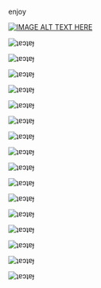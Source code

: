 enjoy

[![IMAGE ALT TEXT HERE](https://img.youtube.com/vi/zFvdiLe4_vw/0.jpg)](https://youtu.be/zFvdiLe4_vw)

![ʇɐɔʇɐɟ](https://user-images.githubusercontent.com/20036792/115816391-a6eaaf80-a3ad-11eb-9299-846deb5d73af.png)

![ʇɐɔʇɐɟ](https://user-images.githubusercontent.com/20036792/115816391-a6eaaf80-a3ad-11eb-9299-846deb5d73af.png)

![ʇɐɔʇɐɟ](https://user-images.githubusercontent.com/20036792/115816391-a6eaaf80-a3ad-11eb-9299-846deb5d73af.png)

![ʇɐɔʇɐɟ](https://user-images.githubusercontent.com/20036792/115816391-a6eaaf80-a3ad-11eb-9299-846deb5d73af.png)

![ʇɐɔʇɐɟ](https://user-images.githubusercontent.com/20036792/115816391-a6eaaf80-a3ad-11eb-9299-846deb5d73af.png)

![ʇɐɔʇɐɟ](https://user-images.githubusercontent.com/20036792/115816391-a6eaaf80-a3ad-11eb-9299-846deb5d73af.png)

![ʇɐɔʇɐɟ](https://user-images.githubusercontent.com/20036792/115816391-a6eaaf80-a3ad-11eb-9299-846deb5d73af.png)

![ʇɐɔʇɐɟ](https://user-images.githubusercontent.com/20036792/115816391-a6eaaf80-a3ad-11eb-9299-846deb5d73af.png)

![ʇɐɔʇɐɟ](https://user-images.githubusercontent.com/20036792/115816391-a6eaaf80-a3ad-11eb-9299-846deb5d73af.png)

![ʇɐɔʇɐɟ](https://user-images.githubusercontent.com/20036792/115816391-a6eaaf80-a3ad-11eb-9299-846deb5d73af.png)

![ʇɐɔʇɐɟ](https://user-images.githubusercontent.com/20036792/115816391-a6eaaf80-a3ad-11eb-9299-846deb5d73af.png)

![ʇɐɔʇɐɟ](https://user-images.githubusercontent.com/20036792/115816391-a6eaaf80-a3ad-11eb-9299-846deb5d73af.png)

![ʇɐɔʇɐɟ](https://user-images.githubusercontent.com/20036792/115816391-a6eaaf80-a3ad-11eb-9299-846deb5d73af.png)

![ʇɐɔʇɐɟ](https://user-images.githubusercontent.com/20036792/115816391-a6eaaf80-a3ad-11eb-9299-846deb5d73af.png)

![ʇɐɔʇɐɟ](https://user-images.githubusercontent.com/20036792/115816391-a6eaaf80-a3ad-11eb-9299-846deb5d73af.png)

![ʇɐɔʇɐɟ](https://user-images.githubusercontent.com/20036792/115816391-a6eaaf80-a3ad-11eb-9299-846deb5d73af.png)

